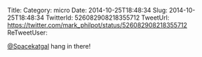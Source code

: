 Title: 
Category: micro
Date: 2014-10-25T18:48:34
Slug: 2014-10-25T18:48:34
TwitterId: 526082908218355712
TweetUrl: https://twitter.com/mark_philpot/status/526082908218355712
ReTweetUser: 

[@Spacekatgal](https://twitter.com/Spacekatgal) hang in there!